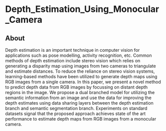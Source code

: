 # Depth_Estimation_Using_Monocular_Camera

## About
Depth estimation is an important technique in computer vision for applications such as pose modelling, activity recognition, etc. Common methods of depth estimation include stereo vision which relies on generating a disparity map using images from two cameras to triangulate and estimate distances. To reduce the reliance on stereo vision systems, learning-based methods have been utilized to generate depth maps using RGB images from a single camera. In this paper, we present a novel method to predict depth data from RGB images by focussing on distant depth regions in the image. We propose a dual branched model for utilizing the semantic information from an image and use the data for improving the depth estimates using data sharing layers between the depth estimation branch and semantic segmentation branch. Experiments on standard datasets signal that the proposed approach achieves state of the art performance to estimate depth maps from RGB images from a monocular camera.

